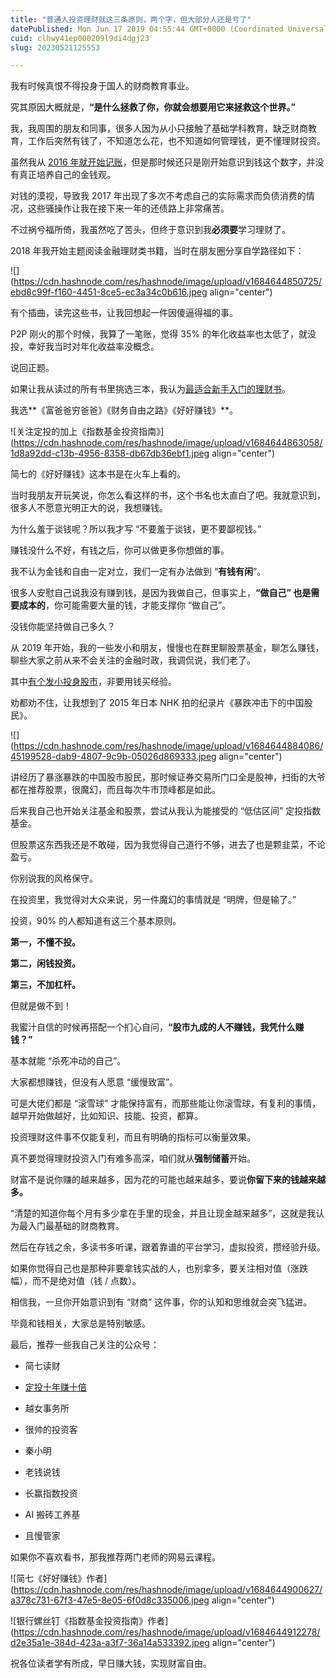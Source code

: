```yaml
---
title: "普通人投资理财就这三条原则，两个字，但大部分人还是亏了"
datePublished: Mon Jun 17 2019 04:55:44 GMT+0000 (Coordinated Universal Time)
cuid: clhwy41ep000209l9di4dgj23
slug: 20230521125553

---
```


我有时候真恨不得投身于国人的财商教育事业。

究其原因大概就是，**“是什么拯救了你，你就会想要用它来拯救这个世界。”**

我，我周围的朋友和同事，很多人因为从小只接触了基础学科教育，缺乏财商教育，工作后突然有钱了，不知道怎么花，也不知道如何管理钱，更不懂理财投资。

虽然我从 [2016 年就开始记账](https://mp.weixin.qq.com/s?__biz=MjM5MzA3MjI2NQ==&mid=2650620494&idx=2&sn=ff678367cb921d55f00e60946f656aec&scene=21#wechat_redirect)，但是那时候还只是刚开始意识到钱这个数字，并没有真正培养自己的金钱观。

对钱的漠视，导致我 2017 年出现了多次不考虑自己的实际需求而负债消费的情况，这些骚操作让我在接下来一年的还债路上非常痛苦。

不过祸兮福所倚，我虽然吃了苦头，但终于意识到我**必须要**学习理财了。

2018 年我开始主题阅读金融理财类书籍，当时在朋友圈分享自学路径如下：

![](https://cdn.hashnode.com/res/hashnode/image/upload/v1684644850725/ebd8c99f-f160-4451-8ce5-ec3a34c0b616.jpeg align="center")

有个插曲，读完这些书，让我回想起一件因傻逼得福的事。

P2P 刚火的那个时候，我算了一笔账，觉得 35% 的年化收益率也太低了，就没投，幸好我当时对年化收益率没概念。

说回正题。

如果让我从读过的所有书里挑选三本，我认为[最适合新手入门的理财书](https://mp.weixin.qq.com/s?__biz=MzIxOTYxNTY4MQ==&mid=2247491897&idx=1&sn=b2318af9caab9c4774983bf3b32eaf65&scene=21#wechat_redirect)。

我选**《富爸爸穷爸爸》《财务自由之路》《好好赚钱》**。

![关注定投的加上《指数基金投资指南》](https://cdn.hashnode.com/res/hashnode/image/upload/v1684644863058/1d8a92dd-c13b-4956-8358-db67db36ebf1.jpeg align="center")

简七的《好好赚钱》这本书是在火车上看的。

当时我朋友开玩笑说，你怎么看这样的书，这个书名也太直白了吧。我就意识到，很多人不愿意光明正大的说，我想赚钱。

为什么羞于谈钱呢？所以我才写 “不要羞于谈钱，更不要鄙视钱。”

赚钱没什么不好，有钱之后，你可以做更多你想做的事。

我不认为金钱和自由一定对立，我们一定有办法做到 “**有钱有闲**”。

很多人安慰自己说我没有赚到钱，是因为我做自己，但事实上，**“做自己” 也是需要成本的**，你可能需要大量的钱，才能支撑你 “做自己”。

没钱你能坚持做自己多久？

从 2019 年开始，我的一些发小和朋友，慢慢也在群里聊股票基金，聊怎么赚钱，聊些大家之前从来不会关注的金融时政，我调侃说，我们老了。

其中[有个发小投身股市](http://mp.weixin.qq.com/s?__biz=MzI3MzU5MDA1OQ==&mid=2247485451&idx=1&sn=771cf7239ef9ceb9d7c7a111dd587a21&chksm=eb21ba4fdc5633590c1d10743283bd845d5711ddeb153e3a6804c04a71436cedd019fc6d3ddf&scene=21#wechat_redirect)，非要用钱买经验。

劝都劝不住，让我想到了 2015 年日本 NHK 拍的纪录片《暴跌冲击下的中国股民》。

![](https://cdn.hashnode.com/res/hashnode/image/upload/v1684644884086/45199528-dab9-4807-9c9b-05026d869333.jpeg align="center")

讲经历了暴涨暴跌的中国股市股民，那时候证券交易所门口全是股神，扫街的大爷都在推荐股票，很魔幻，而且每次牛市顶峰都是如此。

后来我自己也开始关注基金和股票，尝试从我认为能接受的 “低估区间” 定投指数基金。

但股票这东西我还是不敢碰，因为我觉得自己道行不够，进去了也是颗韭菜，不论盈亏。

你别说我的风格保守。

在投资里，我觉得对大众来说，另一件魔幻的事情就是 “明牌，但是输了。”

投资，90% 的人都知道有这三个基本原则。

**第一，不懂不投。**

**第二，闲钱投资。**

**第三，不加杠杆。**

但就是做不到！

我蜜汁自信的时候再搭配一个扪心自问，**“股市九成的人不赚钱，我凭什么赚钱？”**

基本就能 “杀死冲动的自己”。

大家都想赚钱，但没有人愿意 “缓慢致富”。

可是大佬们都是 “滚雪球” 才能保持富有，而那些能让你滚雪球，有复利的事情，越早开始做越好，比如知识、技能、投资，都算。

投资理财这件事不仅能复利，而且有明确的指标可以衡量效果。

真不要觉得理财投资入门有难多高深，咱们就从**强制储蓄**开始。

财富不是说你赚的越来越多，因为花的可能也越来越多，要说**你留下来的钱越来越多。**

“清楚的知道你每个月有多少拿在手里的现金，并且让现金越来越多”，这就是我认为最入门最基础的财商教育。

然后在存钱之余，多读书多听课，跟着靠谱的平台学习，虚拟投资，攒经验升级。

如果你觉得自己也是那种非要拿钱实战的人，也别拿多，要关注相对值（涨跌幅），而不是绝对值（钱 / 点数）。

相信我，一旦你开始意识到有 “财商” 这件事，你的认知和思维就会突飞猛进。

毕竟和钱相关，大家总是特别敏感。

最后，推荐一些我自己关注的公众号：

* 简七读财
    
* [定投十年赚十倍](http://mp.weixin.qq.com/s?__biz=MzI3MzU5MDA1OQ==&mid=2247484854&idx=1&sn=3f4655ecf111e21e20ae0f5d43eb8548&chksm=eb21b7f2dc563ee40aefa9a33c3022e0a42da88392efa6b4b6ba4a515380e541c66c6a15b9d9&scene=21#wechat_redirect)
    
* 越女事务所
    
* 很帅的投资客
    
* 秦小明
    
* 老钱说钱
    
* 长赢指数投资
    
* AI 搬砖工养基
    
* 且慢管家
    

如果你不喜欢看书，那我推荐两门老师的网易云课程。

![简七《好好赚钱》作者](https://cdn.hashnode.com/res/hashnode/image/upload/v1684644900627/a378c731-67f3-47e5-8e05-6f0d8c335006.jpeg align="center")

![银行螺丝钉《指数基金投资指南》作者](https://cdn.hashnode.com/res/hashnode/image/upload/v1684644912278/d2e35a1e-384d-423a-a3f7-36a14a533392.jpeg align="center")

祝各位读者学有所成，早日赚大钱，实现财富自由。